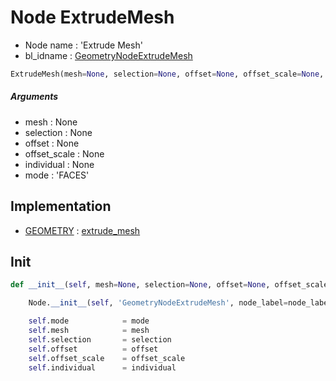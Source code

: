 # Node ExtrudeMesh

- Node name : 'Extrude Mesh'
- bl_idname : [GeometryNodeExtrudeMesh](https://docs.blender.org/api/current/bpy.types.GeometryNodeExtrudeMesh.html)


``` python
ExtrudeMesh(mesh=None, selection=None, offset=None, offset_scale=None, individual=None, mode='FACES', node_label=None, node_color=None)
```
##### Arguments

- mesh : None
- selection : None
- offset : None
- offset_scale : None
- individual : None
- mode : 'FACES'

## Implementation

- [GEOMETRY](/docs/GeoNodes/socket_GEOMETRY.md) : [extrude_mesh](/docs/GeoNodes/socket_GEOMETRY.md#extrude_mesh)

## Init

``` python
def __init__(self, mesh=None, selection=None, offset=None, offset_scale=None, individual=None, mode='FACES', node_label=None, node_color=None):

    Node.__init__(self, 'GeometryNodeExtrudeMesh', node_label=node_label, node_color=node_color)

    self.mode            = mode
    self.mesh            = mesh
    self.selection       = selection
    self.offset          = offset
    self.offset_scale    = offset_scale
    self.individual      = individual
```
